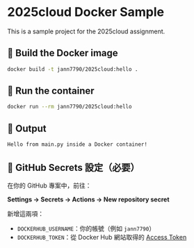 # 2025cloud Docker Sample

This is a sample project for the 2025cloud assignment.

## 🔧 Build the Docker image

```bash
docker build -t jann7790/2025cloud:hello .
```

## 🚀 Run the container

```bash
docker run --rm jann7790/2025cloud:hello
```

## 🧪 Output

```
Hello from main.py inside a Docker container!
```

## 🔐 GitHub Secrets 設定（必要）

在你的 GitHub 專案中，前往：

**Settings → Secrets → Actions → New repository secret**

新增這兩項：

- `DOCKERHUB_USERNAME`：你的帳號（例如 `jann7790`）
- `DOCKERHUB_TOKEN`：從 Docker Hub 網站取得的 [Access Token](https://hub.docker.com/settings/security)